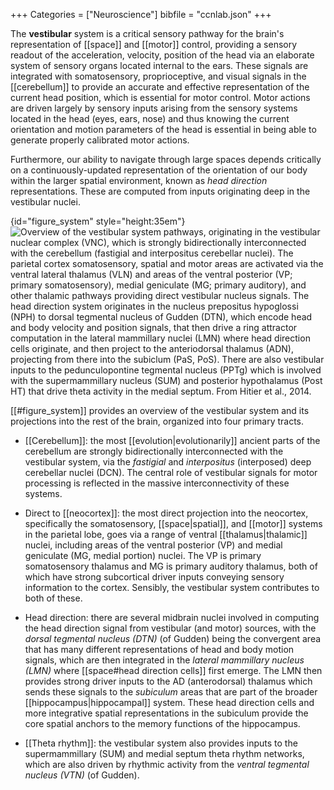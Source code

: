 +++
Categories = ["Neuroscience"]
bibfile = "ccnlab.json"
+++

The **vestibular** system is a critical sensory pathway for the brain's representation of [[space]] and [[motor]] control, providing a sensory readout of the acceleration, velocity, position of the head via an elaborate system of sensory organs located internal to the ears. These signals are integrated with somatosensory, proprioceptive, and visual signals in the [[cerebellum]] to provide an accurate and effective representation of the current head position, which is essential for motor control. Motor actions are driven largely by sensory inputs arising from the sensory systems located in the head (eyes, ears, nose) and thus knowing the current orientation and motion parameters of the head is essential in being able to generate properly calibrated motor actions.

Furthermore, our ability to navigate through large spaces depends critically on a continuously-updated representation of the orientation of our body within the larger spatial environment, known as _head direction_ representations. These are computed from inputs originating deep in the vestibular nuclei.

{id="figure_system" style="height:35em"}
![Overview of the vestibular system pathways, originating in the vestibular nuclear complex (VNC), which is strongly bidirectionally interconnected with the cerebellum (fastigial and interpositus cerebellar nuclei). The parietal cortex somatosensory, spatial and motor areas are activated via the ventral lateral thalamus (VLN) and areas of the ventral posterior (VP; primary somatosensory), medial geniculate (MG; primary auditory), and other thalamic pathways providing direct vestibular nucleus signals. The head direction system originates in the nucleus prepositus hypoglossi (NPH) to dorsal tegmental nucleus of Gudden (DTN), which encode head and body velocity and position signals, that then drive a ring attractor computation in the lateral mammillary nuclei (LMN) where head direction cells originate, and then project to the anteriodorsal thalamus (ADN), projecting from there into the subiclum (PaS, PoS). There are also vestibular inputs to the pedunculopontine tegmental nucleus (PPTg) which is involved with the supermammillary nucleus (SUM) and posterior hypothalamus (Post HT) that drive theta activity in the medial septum. From Hitier et al., 2014.](media/fig_vestibular_system_hitier_etal_14.png)

[[#figure_system]] provides an overview of the vestibular system and its projections into the rest of the brain, organized into four primary tracts.

* [[Cerebellum]]: the most [[evolution|evolutionarily]] ancient parts of the cerebellum are strongly bidirectionally interconnected with the vestibular system, via the _fastigial_ and _interpositus_ (interposed) deep cerebellar nuclei (DCN). The central role of vestibular signals for motor processing is reflected in the massive interconnectivity of these systems.

* Direct to [[neocortex]]: the most direct projection into the neocortex, specifically the somatosensory, [[space|spatial]], and [[motor]] systems in the parietal lobe, goes via a range of ventral [[thalamus|thalamic]] nuclei, including areas of the ventral posterior (VP) and medial geniculate (MG, medial portion) nuclei. The VP is primary somatosensory thalamus and MG is primary auditory thalamus, both of which have strong subcortical driver inputs conveying sensory information to the cortex. Sensibly, the vestibular system contributes to both of these.

* Head direction: there are several midbrain nuclei involved in computing the head direction signal from vestibular (and motor) sources, with the _dorsal tegmental nucleus (DTN)_ (of Gudden) being the convergent area that has many different representations of head and body motion signals, which are then integrated in the _lateral mammillary nucleus (LMN)_ where [[space#head direction cells]] first emerge. The LMN then provides strong driver inputs to the AD (anterodorsal) thalamus which sends these signals to the _subiculum_ areas that are part of the broader [[hippocampus|hippocampal]] system. These head direction cells and more integrative spatial representations in the subiculum provide the core spatial anchors to the memory functions of the hippocampus.

* [[Theta rhythm]]: the vestibular system also provides inputs to the supermammillary (SUM) and medial septum theta rhythm networks, which are also driven by rhythmic activity from the _ventral tegmental nucleus (VTN)_ (of Gudden).

<!--- TODO: more about these! -->


